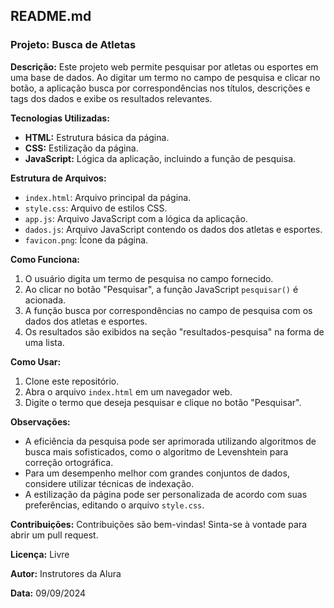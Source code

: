 ## **README.md**

### **Projeto: Busca de Atletas**

**Descrição:**
Este projeto web permite pesquisar por atletas ou esportes em uma base de dados. Ao digitar um termo no campo de pesquisa e clicar no botão, a aplicação busca por correspondências nos títulos, descrições e tags dos dados e exibe os resultados relevantes.

**Tecnologias Utilizadas:**
* **HTML:** Estrutura básica da página.
* **CSS:** Estilização da página.
* **JavaScript:** Lógica da aplicação, incluindo a função de pesquisa.

**Estrutura de Arquivos:**
* `index.html`: Arquivo principal da página.
* `style.css`: Arquivo de estilos CSS.
* `app.js`: Arquivo JavaScript com a lógica da aplicação.
* `dados.js`: Arquivo JavaScript contendo os dados dos atletas e esportes.
* `favicon.png`: Ícone da página.

**Como Funciona:**
1. O usuário digita um termo de pesquisa no campo fornecido.
2. Ao clicar no botão "Pesquisar", a função JavaScript `pesquisar()` é acionada.
3. A função busca por correspondências no campo de pesquisa com os dados dos atletas e esportes.
4. Os resultados são exibidos na seção "resultados-pesquisa" na forma de uma lista.

**Como Usar:**
1. Clone este repositório.
2. Abra o arquivo `index.html` em um navegador web.
3. Digite o termo que deseja pesquisar e clique no botão "Pesquisar".

**Observações:**
* A eficiência da pesquisa pode ser aprimorada utilizando algoritmos de busca mais sofisticados, como o algoritmo de Levenshtein para correção ortográfica.
* Para um desempenho melhor com grandes conjuntos de dados, considere utilizar técnicas de indexação.
* A estilização da página pode ser personalizada de acordo com suas preferências, editando o arquivo `style.css`.

**Contribuições:**
Contribuições são bem-vindas! Sinta-se à vontade para abrir um pull request.

**Licença:**
Livre

**Autor:**
Instrutores da Alura

**Data:**
09/09/2024
